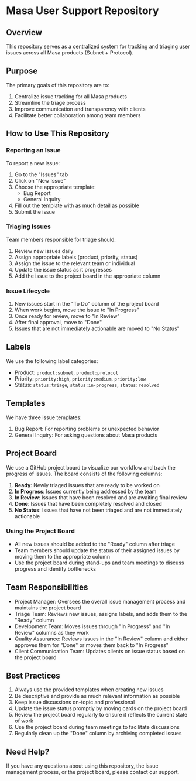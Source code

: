 # Masa User Support Repository

## Overview

This repository serves as a centralized system for tracking and triaging user issues across all Masa products (Subnet + Protocol).

## Purpose

The primary goals of this repository are to:

1. Centralize issue tracking for all Masa products
2. Streamline the triage process
3. Improve communication and transparency with clients
4. Facilitate better collaboration among team members

## How to Use This Repository

### Reporting an Issue

To report a new issue:

1. Go to the "Issues" tab
2. Click on "New Issue"
3. Choose the appropriate template:
   - Bug Report
   - General Inquiry
4. Fill out the template with as much detail as possible
5. Submit the issue

### Triaging Issues

Team members responsible for triage should:

1. Review new issues daily
2. Assign appropriate labels (product, priority, status)
3. Assign the issue to the relevant team or individual
4. Update the issue status as it progresses
5. Add the issue to the project board in the appropriate column

### Issue Lifecycle

1. New issues start in the "To Do" column of the project board
2. When work begins, move the issue to "In Progress"
3. Once ready for review, move to "In Review"
4. After final approval, move to "Done"
5. Issues that are not immediately actionable are moved to "No Status"

## Labels

We use the following label categories:

- Product: `product:subnet`, `product:protocol`
- Priority: `priority:high`, `priority:medium`, `priority:low`
- Status: `status:triage`, `status:in-progress`, `status:resolved`

## Templates

We have three issue templates:

1. Bug Report: For reporting problems or unexpected behavior
3. General Inquiry: For asking questions about Masa products

## Project Board

We use a GitHub project board to visualize our workflow and track the progress of issues. The board consists of the following columns:

1. **Ready**: Newly triaged issues that are ready to be worked on
2. **In Progress**: Issues currently being addressed by the team
3. **In Review**: Issues that have been resolved and are awaiting final review
4. **Done**: Issues that have been completely resolved and closed
5. **No Status**: Issues that have not been triaged and are not immediately actionable

### Using the Project Board

- All new issues should be added to the "Ready" column after triage
- Team members should update the status of their assigned issues by moving them to the appropriate column
- Use the project board during stand-ups and team meetings to discuss progress and identify bottlenecks

## Team Responsibilities

- Project Manager: Oversees the overall issue management process and maintains the project board
- Triage Team: Reviews new issues, assigns labels, and adds them to the "Ready" column
- Development Team: Moves issues through "In Progress" and "In Review" columns as they work
- Quality Assurance: Reviews issues in the "In Review" column and either approves them for "Done" or moves them back to "In Progress"
- Client Communication Team: Updates clients on issue status based on the project board

## Best Practices

1. Always use the provided templates when creating new issues
2. Be descriptive and provide as much relevant information as possible
3. Keep issue discussions on-topic and professional
4. Update the issue status promptly by moving cards on the project board
5. Review the project board regularly to ensure it reflects the current state of work
6. Use the project board during team meetings to facilitate discussions
7. Regularly clean up the "Done" column by archiving completed issues

## Need Help?

If you have any questions about using this repository, the issue management process, or the project board, please contact our support.
